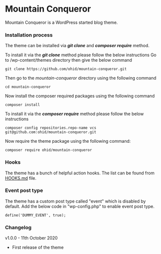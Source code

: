 # Mountain Conqueror

Mountain Conqueror is a WordPress started blog theme. 

### Installation process

The theme can be installed via _**git clone**_ and _**composer require**_ method.

To install it via the _**git clone**_ method please follow the below instructions 
Go to /wp-content/themes directory then give the below command
``` 
git clone https://github.com/ohid/mountain-conqueror.git
```
Then go to the _mountain-conqueror_ directory using the following command
```
cd mountain-conqueror
```
Now install the composer required packages using the following command
```
composer install
```

To install it via the _**composer require**_ method please follow the below instructions
```
composer config repositories.repo-name vcs git@github.com:ohid/mountain-conqueror.git
```
Now require the theme package using the following command:
```
composer require ohid/mountain-conqueror
```

### Hooks
The theme has a bunch of helpful action hooks. The list can be found from [HOOKS.md](https://github.com/ohid/mountain-conqueror/blob/main/HOOKS.MD) file.

### Event post type
The theme has a custom post type called "event" which is disabled by default. Add the below code in "wp-config.php" to enable event post type.
```
define('DUMMY_EVENT', true);
```

### Changelog
v1.0.0 - 11th October 2020
- First release of the theme
